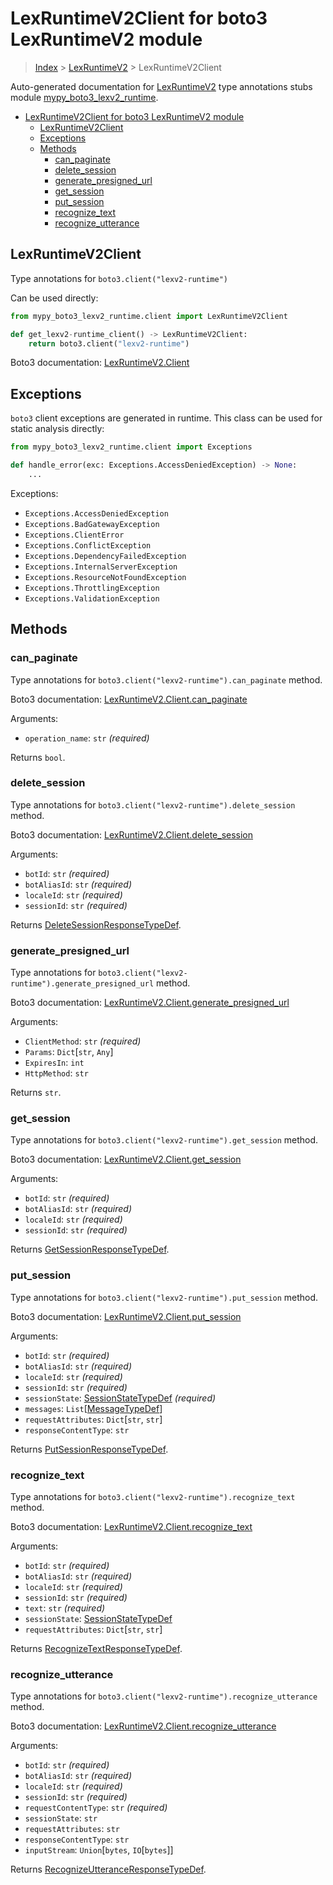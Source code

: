 # LexRuntimeV2Client for boto3 LexRuntimeV2 module

> [Index](..) > [LexRuntimeV2](.) > LexRuntimeV2Client

Auto-generated documentation for
[LexRuntimeV2](https://boto3.amazonaws.com/v1/documentation/api/1.17.71/reference/services/lexv2-runtime.html#LexRuntimeV2)
type annotations stubs module
[mypy_boto3_lexv2_runtime](https://pypi.org/project/mypy-boto3-lexv2-runtime/).

- [LexRuntimeV2Client for boto3 LexRuntimeV2 module](#lexruntimev2client-for-boto3-lexruntimev2-module)
  - [LexRuntimeV2Client](#lexruntimev2client)
  - [Exceptions](#exceptions)
  - [Methods](#methods)
    - [can_paginate](#can_paginate)
    - [delete_session](#delete_session)
    - [generate_presigned_url](#generate_presigned_url)
    - [get_session](#get_session)
    - [put_session](#put_session)
    - [recognize_text](#recognize_text)
    - [recognize_utterance](#recognize_utterance)

## LexRuntimeV2Client

Type annotations for `boto3.client("lexv2-runtime")`

Can be used directly:

```python
from mypy_boto3_lexv2_runtime.client import LexRuntimeV2Client

def get_lexv2-runtime_client() -> LexRuntimeV2Client:
    return boto3.client("lexv2-runtime")
```

Boto3 documentation:
[LexRuntimeV2.Client](https://boto3.amazonaws.com/v1/documentation/api/1.17.71/reference/services/lexv2-runtime.html#LexRuntimeV2.Client)

## Exceptions

`boto3` client exceptions are generated in runtime. This class can be used for
static analysis directly:

```python
from mypy_boto3_lexv2_runtime.client import Exceptions

def handle_error(exc: Exceptions.AccessDeniedException) -> None:
    ...
```

Exceptions:

- `Exceptions.AccessDeniedException`
- `Exceptions.BadGatewayException`
- `Exceptions.ClientError`
- `Exceptions.ConflictException`
- `Exceptions.DependencyFailedException`
- `Exceptions.InternalServerException`
- `Exceptions.ResourceNotFoundException`
- `Exceptions.ThrottlingException`
- `Exceptions.ValidationException`

## Methods

### can_paginate

Type annotations for `boto3.client("lexv2-runtime").can_paginate` method.

Boto3 documentation:
[LexRuntimeV2.Client.can_paginate](https://boto3.amazonaws.com/v1/documentation/api/1.17.71/reference/services/lexv2-runtime.html#LexRuntimeV2.Client.can_paginate)

Arguments:

- `operation_name`: `str` *(required)*

Returns `bool`.

### delete_session

Type annotations for `boto3.client("lexv2-runtime").delete_session` method.

Boto3 documentation:
[LexRuntimeV2.Client.delete_session](https://boto3.amazonaws.com/v1/documentation/api/1.17.71/reference/services/lexv2-runtime.html#LexRuntimeV2.Client.delete_session)

Arguments:

- `botId`: `str` *(required)*
- `botAliasId`: `str` *(required)*
- `localeId`: `str` *(required)*
- `sessionId`: `str` *(required)*

Returns
[DeleteSessionResponseTypeDef](./type_defs.md#deletesessionresponsetypedef).

### generate_presigned_url

Type annotations for `boto3.client("lexv2-runtime").generate_presigned_url`
method.

Boto3 documentation:
[LexRuntimeV2.Client.generate_presigned_url](https://boto3.amazonaws.com/v1/documentation/api/1.17.71/reference/services/lexv2-runtime.html#LexRuntimeV2.Client.generate_presigned_url)

Arguments:

- `ClientMethod`: `str` *(required)*
- `Params`: `Dict`\[`str`, `Any`\]
- `ExpiresIn`: `int`
- `HttpMethod`: `str`

Returns `str`.

### get_session

Type annotations for `boto3.client("lexv2-runtime").get_session` method.

Boto3 documentation:
[LexRuntimeV2.Client.get_session](https://boto3.amazonaws.com/v1/documentation/api/1.17.71/reference/services/lexv2-runtime.html#LexRuntimeV2.Client.get_session)

Arguments:

- `botId`: `str` *(required)*
- `botAliasId`: `str` *(required)*
- `localeId`: `str` *(required)*
- `sessionId`: `str` *(required)*

Returns [GetSessionResponseTypeDef](./type_defs.md#getsessionresponsetypedef).

### put_session

Type annotations for `boto3.client("lexv2-runtime").put_session` method.

Boto3 documentation:
[LexRuntimeV2.Client.put_session](https://boto3.amazonaws.com/v1/documentation/api/1.17.71/reference/services/lexv2-runtime.html#LexRuntimeV2.Client.put_session)

Arguments:

- `botId`: `str` *(required)*
- `botAliasId`: `str` *(required)*
- `localeId`: `str` *(required)*
- `sessionId`: `str` *(required)*
- `sessionState`: [SessionStateTypeDef](./type_defs.md#sessionstatetypedef)
  *(required)*
- `messages`: `List`\[[MessageTypeDef](./type_defs.md#messagetypedef)\]
- `requestAttributes`: `Dict`\[`str`, `str`\]
- `responseContentType`: `str`

Returns [PutSessionResponseTypeDef](./type_defs.md#putsessionresponsetypedef).

### recognize_text

Type annotations for `boto3.client("lexv2-runtime").recognize_text` method.

Boto3 documentation:
[LexRuntimeV2.Client.recognize_text](https://boto3.amazonaws.com/v1/documentation/api/1.17.71/reference/services/lexv2-runtime.html#LexRuntimeV2.Client.recognize_text)

Arguments:

- `botId`: `str` *(required)*
- `botAliasId`: `str` *(required)*
- `localeId`: `str` *(required)*
- `sessionId`: `str` *(required)*
- `text`: `str` *(required)*
- `sessionState`: [SessionStateTypeDef](./type_defs.md#sessionstatetypedef)
- `requestAttributes`: `Dict`\[`str`, `str`\]

Returns
[RecognizeTextResponseTypeDef](./type_defs.md#recognizetextresponsetypedef).

### recognize_utterance

Type annotations for `boto3.client("lexv2-runtime").recognize_utterance`
method.

Boto3 documentation:
[LexRuntimeV2.Client.recognize_utterance](https://boto3.amazonaws.com/v1/documentation/api/1.17.71/reference/services/lexv2-runtime.html#LexRuntimeV2.Client.recognize_utterance)

Arguments:

- `botId`: `str` *(required)*
- `botAliasId`: `str` *(required)*
- `localeId`: `str` *(required)*
- `sessionId`: `str` *(required)*
- `requestContentType`: `str` *(required)*
- `sessionState`: `str`
- `requestAttributes`: `str`
- `responseContentType`: `str`
- `inputStream`: `Union`\[`bytes`, `IO`\[`bytes`\]\]

Returns
[RecognizeUtteranceResponseTypeDef](./type_defs.md#recognizeutteranceresponsetypedef).
